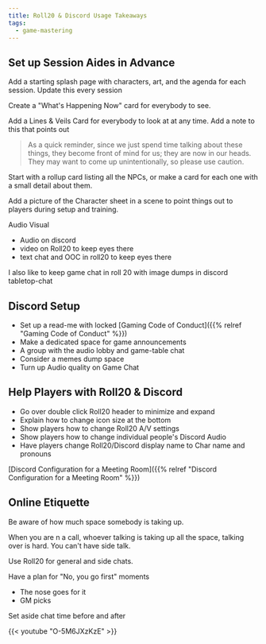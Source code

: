 ```yaml
---
title: Roll20 & Discord Usage Takeaways
tags:
  - game-mastering
---
```


## Set up Session Aides in Advance
Add a starting splash page with characters, art, and the agenda for each session. Update this every session

Create a "What's Happening Now" card for everybody to see.

Add a Lines & Veils Card for everybody to look at at any time.
Add a note to this that points out

> As a quick reminder, since we just spend time talking about these things, they become front of mind for us; they are now in our heads. They may want to come up unintentionally, so please use caution.

Start with a rollup card listing all the NPCs, or make a card for each one with a small detail about them.

Add a picture of the Character sheet in a scene to point things out to players during setup and training.

Audio Visual
- Audio on discord
- video on Roll20 to keep eyes there
- text chat and OOC in roll20 to keep eyes there

I also like to keep game chat in roll 20 with image dumps in discord tabletop-chat

## Discord Setup
- Set up a read-me with locked [Gaming Code of Conduct]({{% relref "Gaming Code of Conduct" %}})
- Make a dedicated space for game announcements
- A group with the audio lobby and game-table chat
- Consider a memes dump space
- Turn up Audio quality on Game Chat

## Help Players with Roll20 & Discord
- Go over double click Roll20 header to minimize and expand
- Explain how to change icon size at the bottom
- Show players how to change Roll20 A/V settings
- Show players how to change individual people's Discord Audio
- Have players change Roll20/Discord display name to Char name and pronouns

[Discord Configuration for a Meeting Room]({{% relref "Discord Configuration for a Meeting Room" %}})

## Online Etiquette
Be aware of how much space somebody is taking up.

When you are n a call, whoever talking is taking up all the space, talking over is hard. You can't have side talk.

Use Roll20 for general and side chats.

Have a plan for "No, you go first" moments
- The nose goes for it
- GM picks

Set aside chat time before and after

{{< youtube "O-5M6JXzKzE" >}}
